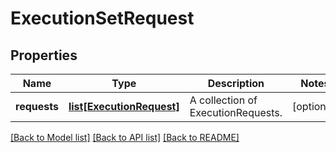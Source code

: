 # ExecutionSetRequest

## Properties
Name | Type | Description | Notes
------------ | ------------- | ------------- | -------------
**requests** | [**list[ExecutionRequest]**](ExecutionRequest.md) | A collection of ExecutionRequests. | [optional] 

[[Back to Model list]](../README.md#documentation-for-models) [[Back to API list]](../README.md#documentation-for-api-endpoints) [[Back to README]](../README.md)


